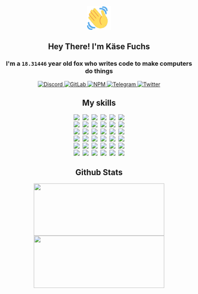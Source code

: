 <div><p align=center><img src=./resources/images/wave.gif width=64px height=64px></p><h2 align=center>Hey There! I'm Käse Fuchs</h2><h3 align=center>I'm a <code>18.31446</code> year old fox who writes code to make computers do things</h3><p align=center><a href=https://discord.com/users/507526681125322772><img alt=Discord src="https://img.shields.io/badge/Discord-5865F2?logo=discord&logoColor=white&style=flat-square#66c87a29e63f05108db6f2f103a9b9fc"> </a><a href=https://gitlab.com/kasefuchs><img alt=GitLab src="https://img.shields.io/badge/GitLab-330F63?logo=gitlab&logoColor=white&style=flat-square#66c87a29e63f05108db6f2f103a9b9fc"> </a><a href=https://npmjs.com/~kasefuchs><img alt=NPM src="https://img.shields.io/badge/NPM-CB3837?logo=npm&logoColor=white&style=flat-square#66c87a29e63f05108db6f2f103a9b9fc"> </a><a href=https://t.me/kasefuchs><img alt=Telegram src="https://img.shields.io/badge/Telegram-2CA5E0?logo=telegram&logoColor=white&style=flat-square#66c87a29e63f05108db6f2f103a9b9fc"> </a><a href=https://twitter.com/kasefuchs><img alt=Twitter src="https://img.shields.io/badge/Twitter-1DA1F2?logo=twitter&logoColor=white&style=flat-square#66c87a29e63f05108db6f2f103a9b9fc"></a></p><h2 align=center>My skills</h2><p align=center><a href=https://aws.amazon.com/ ><picture><source srcset="https://skillicons.dev/icons?i=aws&theme=dark#66c87a29e63f05108db6f2f103a9b9fc" media="(prefers-color-scheme: dark)"><source srcset="https://skillicons.dev/icons?i=aws&theme=light#66c87a29e63f05108db6f2f103a9b9fc" media="(prefers-color-scheme: light), (prefers-color-scheme: no-preference)"><img src="https://skillicons.dev/icons?i=aws&theme=light#66c87a29e63f05108db6f2f103a9b9fc"></picture></a>&nbsp;&nbsp;<a href=https://en.wikipedia.org/wiki/Bash_(Unix_shell)><picture><source srcset="https://skillicons.dev/icons?i=bash&theme=dark#66c87a29e63f05108db6f2f103a9b9fc" media="(prefers-color-scheme: dark)"><source srcset="https://skillicons.dev/icons?i=bash&theme=light#66c87a29e63f05108db6f2f103a9b9fc" media="(prefers-color-scheme: light), (prefers-color-scheme: no-preference)"><img src="https://skillicons.dev/icons?i=bash&theme=light#66c87a29e63f05108db6f2f103a9b9fc"></picture></a>&nbsp;&nbsp;<a href=https://discord.com/developers/docs><picture><source srcset="https://skillicons.dev/icons?i=bots&theme=dark#66c87a29e63f05108db6f2f103a9b9fc" media="(prefers-color-scheme: dark)"><source srcset="https://skillicons.dev/icons?i=bots&theme=light#66c87a29e63f05108db6f2f103a9b9fc" media="(prefers-color-scheme: light), (prefers-color-scheme: no-preference)"><img src="https://skillicons.dev/icons?i=bots&theme=light#66c87a29e63f05108db6f2f103a9b9fc"></picture></a>&nbsp;&nbsp;<a href=https://www.cloudflare.com/ ><picture><source srcset="https://skillicons.dev/icons?i=cloudflare&theme=dark#66c87a29e63f05108db6f2f103a9b9fc" media="(prefers-color-scheme: dark)"><source srcset="https://skillicons.dev/icons?i=cloudflare&theme=light#66c87a29e63f05108db6f2f103a9b9fc" media="(prefers-color-scheme: light), (prefers-color-scheme: no-preference)"><img src="https://skillicons.dev/icons?i=cloudflare&theme=light#66c87a29e63f05108db6f2f103a9b9fc"></picture></a>&nbsp;&nbsp;<a href=https://en.wikipedia.org/wiki/CSS><picture><source srcset="https://skillicons.dev/icons?i=css&theme=dark#66c87a29e63f05108db6f2f103a9b9fc" media="(prefers-color-scheme: dark)"><source srcset="https://skillicons.dev/icons?i=css&theme=light#66c87a29e63f05108db6f2f103a9b9fc" media="(prefers-color-scheme: light), (prefers-color-scheme: no-preference)"><img src="https://skillicons.dev/icons?i=css&theme=light#66c87a29e63f05108db6f2f103a9b9fc"></picture></a>&nbsp;&nbsp;<a href=https://www.docker.com/ ><picture><source srcset="https://skillicons.dev/icons?i=docker&theme=dark#66c87a29e63f05108db6f2f103a9b9fc" media="(prefers-color-scheme: dark)"><source srcset="https://skillicons.dev/icons?i=docker&theme=light#66c87a29e63f05108db6f2f103a9b9fc" media="(prefers-color-scheme: light), (prefers-color-scheme: no-preference)"><img src="https://skillicons.dev/icons?i=docker&theme=light#66c87a29e63f05108db6f2f103a9b9fc"></picture></a><br><a href=https://www.electronjs.org/ ><picture><source srcset="https://skillicons.dev/icons?i=electron&theme=dark#66c87a29e63f05108db6f2f103a9b9fc" media="(prefers-color-scheme: dark)"><source srcset="https://skillicons.dev/icons?i=electron&theme=light#66c87a29e63f05108db6f2f103a9b9fc" media="(prefers-color-scheme: light), (prefers-color-scheme: no-preference)"><img src="https://skillicons.dev/icons?i=electron&theme=light#66c87a29e63f05108db6f2f103a9b9fc"></picture></a>&nbsp;&nbsp;<a href=https://expressjs.com/ ><picture><source srcset="https://skillicons.dev/icons?i=express&theme=dark#66c87a29e63f05108db6f2f103a9b9fc" media="(prefers-color-scheme: dark)"><source srcset="https://skillicons.dev/icons?i=express&theme=light#66c87a29e63f05108db6f2f103a9b9fc" media="(prefers-color-scheme: light), (prefers-color-scheme: no-preference)"><img src="https://skillicons.dev/icons?i=express&theme=light#66c87a29e63f05108db6f2f103a9b9fc"></picture></a>&nbsp;&nbsp;<a href=https://www.figma.com/ ><picture><source srcset="https://skillicons.dev/icons?i=figma&theme=dark#66c87a29e63f05108db6f2f103a9b9fc" media="(prefers-color-scheme: dark)"><source srcset="https://skillicons.dev/icons?i=figma&theme=light#66c87a29e63f05108db6f2f103a9b9fc" media="(prefers-color-scheme: light), (prefers-color-scheme: no-preference)"><img src="https://skillicons.dev/icons?i=figma&theme=light#66c87a29e63f05108db6f2f103a9b9fc"></picture></a>&nbsp;&nbsp;<a href=https://firebase.google.com/ ><picture><source srcset="https://skillicons.dev/icons?i=firebase&theme=dark#66c87a29e63f05108db6f2f103a9b9fc" media="(prefers-color-scheme: dark)"><source srcset="https://skillicons.dev/icons?i=firebase&theme=light#66c87a29e63f05108db6f2f103a9b9fc" media="(prefers-color-scheme: light), (prefers-color-scheme: no-preference)"><img src="https://skillicons.dev/icons?i=firebase&theme=light#66c87a29e63f05108db6f2f103a9b9fc"></picture></a>&nbsp;&nbsp;<a href=https://flask.palletsprojects.com/ ><picture><source srcset="https://skillicons.dev/icons?i=flask&theme=dark#66c87a29e63f05108db6f2f103a9b9fc" media="(prefers-color-scheme: dark)"><source srcset="https://skillicons.dev/icons?i=flask&theme=light#66c87a29e63f05108db6f2f103a9b9fc" media="(prefers-color-scheme: light), (prefers-color-scheme: no-preference)"><img src="https://skillicons.dev/icons?i=flask&theme=light#66c87a29e63f05108db6f2f103a9b9fc"></picture></a>&nbsp;&nbsp;<a href=https://cloud.google.com/ ><picture><source srcset="https://skillicons.dev/icons?i=gcp&theme=dark#66c87a29e63f05108db6f2f103a9b9fc" media="(prefers-color-scheme: dark)"><source srcset="https://skillicons.dev/icons?i=gcp&theme=light#66c87a29e63f05108db6f2f103a9b9fc" media="(prefers-color-scheme: light), (prefers-color-scheme: no-preference)"><img src="https://skillicons.dev/icons?i=gcp&theme=light#66c87a29e63f05108db6f2f103a9b9fc"></picture></a><br><a href=https://git-scm.com/ ><picture><source srcset="https://skillicons.dev/icons?i=git&theme=dark#66c87a29e63f05108db6f2f103a9b9fc" media="(prefers-color-scheme: dark)"><source srcset="https://skillicons.dev/icons?i=git&theme=light#66c87a29e63f05108db6f2f103a9b9fc" media="(prefers-color-scheme: light), (prefers-color-scheme: no-preference)"><img src="https://skillicons.dev/icons?i=git&theme=light#66c87a29e63f05108db6f2f103a9b9fc"></picture></a>&nbsp;&nbsp;<a href=https://github.com/ ><picture><source srcset="https://skillicons.dev/icons?i=github&theme=dark#66c87a29e63f05108db6f2f103a9b9fc" media="(prefers-color-scheme: dark)"><source srcset="https://skillicons.dev/icons?i=github&theme=light#66c87a29e63f05108db6f2f103a9b9fc" media="(prefers-color-scheme: light), (prefers-color-scheme: no-preference)"><img src="https://skillicons.dev/icons?i=github&theme=light#66c87a29e63f05108db6f2f103a9b9fc"></picture></a>&nbsp;&nbsp;<a href=https://gitlab.com/ ><picture><source srcset="https://skillicons.dev/icons?i=gitlab&theme=dark#66c87a29e63f05108db6f2f103a9b9fc" media="(prefers-color-scheme: dark)"><source srcset="https://skillicons.dev/icons?i=gitlab&theme=light#66c87a29e63f05108db6f2f103a9b9fc" media="(prefers-color-scheme: light), (prefers-color-scheme: no-preference)"><img src="https://skillicons.dev/icons?i=gitlab&theme=light#66c87a29e63f05108db6f2f103a9b9fc"></picture></a>&nbsp;&nbsp;<a href=https://www.heroku.com/ ><picture><source srcset="https://skillicons.dev/icons?i=heroku&theme=dark#66c87a29e63f05108db6f2f103a9b9fc" media="(prefers-color-scheme: dark)"><source srcset="https://skillicons.dev/icons?i=heroku&theme=light#66c87a29e63f05108db6f2f103a9b9fc" media="(prefers-color-scheme: light), (prefers-color-scheme: no-preference)"><img src="https://skillicons.dev/icons?i=heroku&theme=light#66c87a29e63f05108db6f2f103a9b9fc"></picture></a>&nbsp;&nbsp;<a href=https://en.wikipedia.org/wiki/HTML><picture><source srcset="https://skillicons.dev/icons?i=html&theme=dark#66c87a29e63f05108db6f2f103a9b9fc" media="(prefers-color-scheme: dark)"><source srcset="https://skillicons.dev/icons?i=html&theme=light#66c87a29e63f05108db6f2f103a9b9fc" media="(prefers-color-scheme: light), (prefers-color-scheme: no-preference)"><img src="https://skillicons.dev/icons?i=html&theme=light#66c87a29e63f05108db6f2f103a9b9fc"></picture></a>&nbsp;&nbsp;<a href=https://en.wikipedia.org/wiki/JavaScript><picture><source srcset="https://skillicons.dev/icons?i=js&theme=dark#66c87a29e63f05108db6f2f103a9b9fc" media="(prefers-color-scheme: dark)"><source srcset="https://skillicons.dev/icons?i=js&theme=light#66c87a29e63f05108db6f2f103a9b9fc" media="(prefers-color-scheme: light), (prefers-color-scheme: no-preference)"><img src="https://skillicons.dev/icons?i=js&theme=light#66c87a29e63f05108db6f2f103a9b9fc"></picture></a><br><a href=https://en.wikipedia.org/wiki/Linux><picture><source srcset="https://skillicons.dev/icons?i=linux&theme=dark#66c87a29e63f05108db6f2f103a9b9fc" media="(prefers-color-scheme: dark)"><source srcset="https://skillicons.dev/icons?i=linux&theme=light#66c87a29e63f05108db6f2f103a9b9fc" media="(prefers-color-scheme: light), (prefers-color-scheme: no-preference)"><img src="https://skillicons.dev/icons?i=linux&theme=light#66c87a29e63f05108db6f2f103a9b9fc"></picture></a>&nbsp;&nbsp;<a href=https://mui.com/ ><picture><source srcset="https://skillicons.dev/icons?i=materialui&theme=dark#66c87a29e63f05108db6f2f103a9b9fc" media="(prefers-color-scheme: dark)"><source srcset="https://skillicons.dev/icons?i=materialui&theme=light#66c87a29e63f05108db6f2f103a9b9fc" media="(prefers-color-scheme: light), (prefers-color-scheme: no-preference)"><img src="https://skillicons.dev/icons?i=materialui&theme=light#66c87a29e63f05108db6f2f103a9b9fc"></picture></a>&nbsp;&nbsp;<a href=https://en.wikipedia.org/wiki/Markdown><picture><source srcset="https://skillicons.dev/icons?i=md&theme=dark#66c87a29e63f05108db6f2f103a9b9fc" media="(prefers-color-scheme: dark)"><source srcset="https://skillicons.dev/icons?i=md&theme=light#66c87a29e63f05108db6f2f103a9b9fc" media="(prefers-color-scheme: light), (prefers-color-scheme: no-preference)"><img src="https://skillicons.dev/icons?i=md&theme=light#66c87a29e63f05108db6f2f103a9b9fc"></picture></a>&nbsp;&nbsp;<a href=https://www.mongodb.com/ ><picture><source srcset="https://skillicons.dev/icons?i=mongodb&theme=dark#66c87a29e63f05108db6f2f103a9b9fc" media="(prefers-color-scheme: dark)"><source srcset="https://skillicons.dev/icons?i=mongodb&theme=light#66c87a29e63f05108db6f2f103a9b9fc" media="(prefers-color-scheme: light), (prefers-color-scheme: no-preference)"><img src="https://skillicons.dev/icons?i=mongodb&theme=light#66c87a29e63f05108db6f2f103a9b9fc"></picture></a>&nbsp;&nbsp;<a href=https://www.mysql.com/ ><picture><source srcset="https://skillicons.dev/icons?i=mysql&theme=dark#66c87a29e63f05108db6f2f103a9b9fc" media="(prefers-color-scheme: dark)"><source srcset="https://skillicons.dev/icons?i=mysql&theme=light#66c87a29e63f05108db6f2f103a9b9fc" media="(prefers-color-scheme: light), (prefers-color-scheme: no-preference)"><img src="https://skillicons.dev/icons?i=mysql&theme=light#66c87a29e63f05108db6f2f103a9b9fc"></picture></a>&nbsp;&nbsp;<a href=https://nextjs.org/ ><picture><source srcset="https://skillicons.dev/icons?i=nextjs&theme=dark#66c87a29e63f05108db6f2f103a9b9fc" media="(prefers-color-scheme: dark)"><source srcset="https://skillicons.dev/icons?i=nextjs&theme=light#66c87a29e63f05108db6f2f103a9b9fc" media="(prefers-color-scheme: light), (prefers-color-scheme: no-preference)"><img src="https://skillicons.dev/icons?i=nextjs&theme=light#66c87a29e63f05108db6f2f103a9b9fc"></picture></a><br><a href=https://nodejs.org/en/ ><picture><source srcset="https://skillicons.dev/icons?i=nodejs&theme=dark#66c87a29e63f05108db6f2f103a9b9fc" media="(prefers-color-scheme: dark)"><source srcset="https://skillicons.dev/icons?i=nodejs&theme=light#66c87a29e63f05108db6f2f103a9b9fc" media="(prefers-color-scheme: light), (prefers-color-scheme: no-preference)"><img src="https://skillicons.dev/icons?i=nodejs&theme=light#66c87a29e63f05108db6f2f103a9b9fc"></picture></a>&nbsp;&nbsp;<a href=https://www.postgresql.org/ ><picture><source srcset="https://skillicons.dev/icons?i=postgres&theme=dark#66c87a29e63f05108db6f2f103a9b9fc" media="(prefers-color-scheme: dark)"><source srcset="https://skillicons.dev/icons?i=postgres&theme=light#66c87a29e63f05108db6f2f103a9b9fc" media="(prefers-color-scheme: light), (prefers-color-scheme: no-preference)"><img src="https://skillicons.dev/icons?i=postgres&theme=light#66c87a29e63f05108db6f2f103a9b9fc"></picture></a>&nbsp;&nbsp;<a href=https://learn.microsoft.com/en-us/powershell/ ><picture><source srcset="https://skillicons.dev/icons?i=powershell&theme=dark#66c87a29e63f05108db6f2f103a9b9fc" media="(prefers-color-scheme: dark)"><source srcset="https://skillicons.dev/icons?i=powershell&theme=light#66c87a29e63f05108db6f2f103a9b9fc" media="(prefers-color-scheme: light), (prefers-color-scheme: no-preference)"><img src="https://skillicons.dev/icons?i=powershell&theme=light#66c87a29e63f05108db6f2f103a9b9fc"></picture></a>&nbsp;&nbsp;<a href=https://www.python.org/ ><picture><source srcset="https://skillicons.dev/icons?i=py&theme=dark#66c87a29e63f05108db6f2f103a9b9fc" media="(prefers-color-scheme: dark)"><source srcset="https://skillicons.dev/icons?i=py&theme=light#66c87a29e63f05108db6f2f103a9b9fc" media="(prefers-color-scheme: light), (prefers-color-scheme: no-preference)"><img src="https://skillicons.dev/icons?i=py&theme=light#66c87a29e63f05108db6f2f103a9b9fc"></picture></a>&nbsp;&nbsp;<a href=https://www.raspberrypi.org/ ><picture><source srcset="https://skillicons.dev/icons?i=raspberrypi&theme=dark#66c87a29e63f05108db6f2f103a9b9fc" media="(prefers-color-scheme: dark)"><source srcset="https://skillicons.dev/icons?i=raspberrypi&theme=light#66c87a29e63f05108db6f2f103a9b9fc" media="(prefers-color-scheme: light), (prefers-color-scheme: no-preference)"><img src="https://skillicons.dev/icons?i=raspberrypi&theme=light#66c87a29e63f05108db6f2f103a9b9fc"></picture></a>&nbsp;&nbsp;<a href=https://reactjs.org/ ><picture><source srcset="https://skillicons.dev/icons?i=react&theme=dark#66c87a29e63f05108db6f2f103a9b9fc" media="(prefers-color-scheme: dark)"><source srcset="https://skillicons.dev/icons?i=react&theme=light#66c87a29e63f05108db6f2f103a9b9fc" media="(prefers-color-scheme: light), (prefers-color-scheme: no-preference)"><img src="https://skillicons.dev/icons?i=react&theme=light#66c87a29e63f05108db6f2f103a9b9fc"></picture></a><br><a href=https://redux.js.org/ ><picture><source srcset="https://skillicons.dev/icons?i=redux&theme=dark#66c87a29e63f05108db6f2f103a9b9fc" media="(prefers-color-scheme: dark)"><source srcset="https://skillicons.dev/icons?i=redux&theme=light#66c87a29e63f05108db6f2f103a9b9fc" media="(prefers-color-scheme: light), (prefers-color-scheme: no-preference)"><img src="https://skillicons.dev/icons?i=redux&theme=light#66c87a29e63f05108db6f2f103a9b9fc"></picture></a>&nbsp;&nbsp;<a href=https://en.wikipedia.org/wiki/Regular_expression><picture><source srcset="https://skillicons.dev/icons?i=regex&theme=dark#66c87a29e63f05108db6f2f103a9b9fc" media="(prefers-color-scheme: dark)"><source srcset="https://skillicons.dev/icons?i=regex&theme=light#66c87a29e63f05108db6f2f103a9b9fc" media="(prefers-color-scheme: light), (prefers-color-scheme: no-preference)"><img src="https://skillicons.dev/icons?i=regex&theme=light#66c87a29e63f05108db6f2f103a9b9fc"></picture></a>&nbsp;&nbsp;<a href=https://en.wikipedia.org/wiki/Sass_(stylesheet_language)><picture><source srcset="https://skillicons.dev/icons?i=sass&theme=dark#66c87a29e63f05108db6f2f103a9b9fc" media="(prefers-color-scheme: dark)"><source srcset="https://skillicons.dev/icons?i=sass&theme=light#66c87a29e63f05108db6f2f103a9b9fc" media="(prefers-color-scheme: light), (prefers-color-scheme: no-preference)"><img src="https://skillicons.dev/icons?i=sass&theme=light#66c87a29e63f05108db6f2f103a9b9fc"></picture></a>&nbsp;&nbsp;<a href=https://www.typescriptlang.org/ ><picture><source srcset="https://skillicons.dev/icons?i=ts&theme=dark#66c87a29e63f05108db6f2f103a9b9fc" media="(prefers-color-scheme: dark)"><source srcset="https://skillicons.dev/icons?i=ts&theme=light#66c87a29e63f05108db6f2f103a9b9fc" media="(prefers-color-scheme: light), (prefers-color-scheme: no-preference)"><img src="https://skillicons.dev/icons?i=ts&theme=light#66c87a29e63f05108db6f2f103a9b9fc"></picture></a>&nbsp;&nbsp;<a href=https://unity.com/ ><picture><source srcset="https://skillicons.dev/icons?i=unity&theme=dark#66c87a29e63f05108db6f2f103a9b9fc" media="(prefers-color-scheme: dark)"><source srcset="https://skillicons.dev/icons?i=unity&theme=light#66c87a29e63f05108db6f2f103a9b9fc" media="(prefers-color-scheme: light), (prefers-color-scheme: no-preference)"><img src="https://skillicons.dev/icons?i=unity&theme=light#66c87a29e63f05108db6f2f103a9b9fc"></picture></a>&nbsp;&nbsp;<a href=https://workers.cloudflare.com/ ><picture><source srcset="https://skillicons.dev/icons?i=workers&theme=dark#66c87a29e63f05108db6f2f103a9b9fc" media="(prefers-color-scheme: dark)"><source srcset="https://skillicons.dev/icons?i=workers&theme=light#66c87a29e63f05108db6f2f103a9b9fc" media="(prefers-color-scheme: light), (prefers-color-scheme: no-preference)"><img src="https://skillicons.dev/icons?i=workers&theme=light#66c87a29e63f05108db6f2f103a9b9fc"></picture></a><br></p><h2 align=center>Github Stats</h2><p align=center><picture><source srcset="https://github-readme-stats-kasefuchs.vercel.app/api/?count_private=true&hide_border=true&hide_rank=true&line_height=20&hide_title=true&username=Kasefuchs&theme=dark#66c87a29e63f05108db6f2f103a9b9fc" media="(prefers-color-scheme: dark)"><source srcset="https://github-readme-stats-kasefuchs.vercel.app/api/?count_private=true&hide_border=true&hide_rank=true&line_height=20&hide_title=true&username=Kasefuchs&theme=light#66c87a29e63f05108db6f2f103a9b9fc" media="(prefers-color-scheme: light), (prefers-color-scheme: no-preference)"><img align=middle width=350 height=140 src="https://github-readme-stats-kasefuchs.vercel.app/api/?count_private=true&hide_border=true&hide_rank=true&line_height=20&hide_title=true&username=Kasefuchs&theme=light#66c87a29e63f05108db6f2f103a9b9fc"></picture><picture><source srcset="https://github-readme-stats-kasefuchs.vercel.app/api/top-langs/?count_private=true&hide_border=true&layout=compact&username=Kasefuchs&theme=dark#66c87a29e63f05108db6f2f103a9b9fc" media="(prefers-color-scheme: dark)"><source srcset="https://github-readme-stats-kasefuchs.vercel.app/api/top-langs/?count_private=true&hide_border=true&layout=compact&username=Kasefuchs&theme=light#66c87a29e63f05108db6f2f103a9b9fc" media="(prefers-color-scheme: light), (prefers-color-scheme: no-preference)"><img align=middle width=350 height=140 src="https://github-readme-stats-kasefuchs.vercel.app/api/top-langs/?count_private=true&hide_border=true&layout=compact&username=Kasefuchs&theme=light#66c87a29e63f05108db6f2f103a9b9fc"></picture></p><img src="https://hit.yhype.me/github/profile?user_id=64592097#66c87a29e63f05108db6f2f103a9b9fc" alt=""></div>